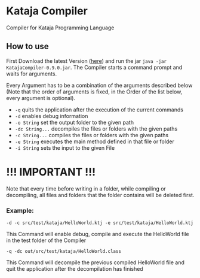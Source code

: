 # Kataja Compiler
Compiler for Kataja Programming Language

## How to use
First Download the latest Version ([here](https://github.com/KatajaLanguage/Compiler/tree/master/releases)) and run the jar ````java -jar KatajaCompiler-0.9.0.jar````. The Compiler starts a command prompt and waits for arguments.

Every Argument has to be a combination of the arguments described below (Note that the order of arguments is fixed, in the Order of the list below, every argument is optional).

- ``-q`` quits the application after the execution of the current commands
- ``-d`` enables debug information
- ``-o String`` set the output folder to the given path
- ``-dc String...`` decompiles the files or folders with the given paths
- ``-c String...`` compiles the files or folders with the given paths
- ``-e String`` executes the main method defined in that file or folder
- ``-i String`` sets the input to the given File

# !!! IMPORTANT !!!
Note that every time before writing in a folder, while compiling or decompiling, all files and folders that the folder contains will be deleted first.

### Example:

````-d -c src/test/kataja/HelloWorld.ktj -e src/test/kataja/HelloWorld.ktj````

This Command will enable debug, compile and execute the HelloWorld file in the test folder of the Compiler

````-q -dc out/src/test/kataja/HelloWorld.class````

This Command will decompile the previous compiled HelloWorld file and quit the application after the decompilation has finished
